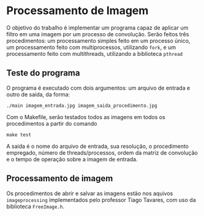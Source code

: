 # Processamento de Imagem

O objetivo do trabalho é implementar um programa capaz de
aplicar um filtro em uma imagem por um processo de
convolução. Serão feitos três procedimentos: um processamento
simples feito em um processo único, um processamento feito
com multiprocessos, utilizando `fork`, e um processamento
feito com multithreads, utilizando a biblioteca `pthread`

## Teste do programa

O programa é executado com dois argumentos: um arquivo de
entrada e outro de saída, da forma:

```
./main imagem_entrada.jpg imagem_saida_procedimento.jpg
```

Com o Makefile, serão testados todos as imagens em todos os
procedimentos a partir do comando

```
make test
```

A saída é o nome do arquivo de entrada, sua resolução, o
procedimento empregado, número de threads/processos, ordem da
matriz de convolução e o tempo de operação sobre a imagem de entrada.

## Processamento de imagem

Os procedimentos de abrir e salvar as imagens estão nos aquivos `imageprocessing`
implementados pelo professor Tiago Tavares, com uso da biblioteca `FreeImage.h`.
